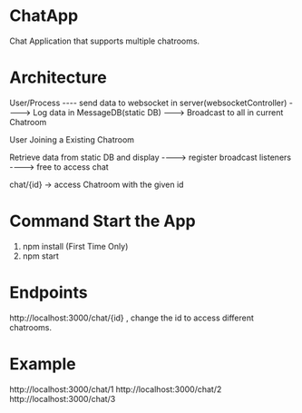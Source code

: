 # ChatApp

Chat Application that supports multiple chatrooms.

# Architecture

User/Process ---- send data to websocket in server(websocketController) ----> Log data in MessageDB(static DB) ---> Broadcast to all in current Chatroom

User Joining a Existing Chatroom

Retrieve data from static DB and display ----> register broadcast listeners ----> free to access chat



chat/{id} -> access Chatroom with the given id


# Command Start the App
1) npm install (First Time Only)
2) npm start

# Endpoints

http://localhost:3000/chat/{id} , change the id to access different chatrooms. 

# Example
http://localhost:3000/chat/1
http://localhost:3000/chat/2
http://localhost:3000/chat/3
